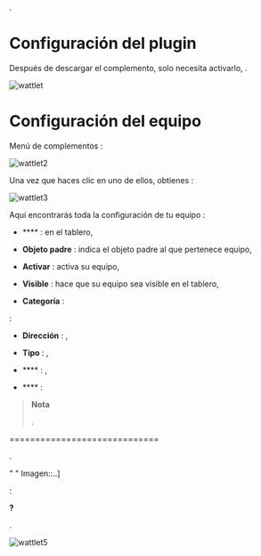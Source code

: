 
.

Configuración del plugin 
=======================

Después de descargar el complemento, solo necesita activarlo,
.

![wattlet](../Imagens/wattlet.png)

Configuración del equipo 
=============================


Menú de complementos :

![wattlet2](../Imagens/wattlet2.png)

Una vez que haces clic en uno de ellos, obtienes :

![wattlet3](../Imagens/wattlet3.png)

Aquí encontrarás toda la configuración de tu equipo :

-   **** : 
    en el tablero,

-   **Objeto padre** : indica el objeto padre al que pertenece
    equipo,

-   **Activar** : activa su equipo,

-   **Visible** : hace que su equipo sea visible en el tablero,

-   **Categoría** : 

 :

-   **Dirección** : ,

-   **Tipo** : ,

-   **** : 
    ,

-   **** : 

> **Nota**
>
> 
> .

 
=============================


.

"
"
Imagen::..]


 :

**?**

.

![wattlet5](../Imagens/wattlet5.png)
